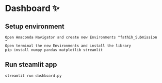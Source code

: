 # Dashboard ✨

## Setup environment
```
Open Anaconda Navigator and create new Environments "fathih_Submission "
Open terminal the new Environments and install the library
pip install numpy pandas matplotlib streamlit 
```

## Run steamlit app
```
streamlit run dashboard.py
```

